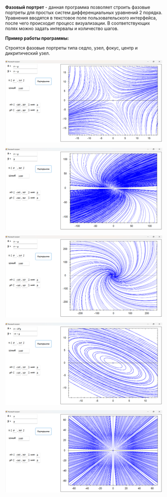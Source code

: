 **Фазовый портрет** - данная программа позволяет строить фазовые портреты для простых систем дифференциальных уравнений 2 порядка. Уравнения вводятся в текстовое поле пользовательского интерфейса, после чего происходит процесс визуализации. В соответствующих полях можно задать интервалы и количество шагов.

**Пример работы программы:**

Строятся фазовые портреты типа седло, узел, фокус, центр и дикритический узел.

![1](../images/2/седло.png)

![2](../images/2/узел.png)

![3](../images/2/фокус.png)

![4](../images/2/центр.png)

![5](../images/2/Дикритический%20узел.png)
